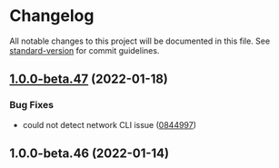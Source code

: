 # Changelog

All notable changes to this project will be documented in this file. See [standard-version](https://github.com/conventional-changelog/standard-version) for commit guidelines.

## [1.0.0-beta.47](https://github.com/windingtree/org.id-sdk/compare/v1.0.0-beta.46...v1.0.0-beta.47) (2022-01-18)


### Bug Fixes

* could not detect network CLI issue ([0844997](https://github.com/windingtree/org.id-sdk/commit/084499749d8f833a49b4f4fca7a45ac728667dfe))

## 1.0.0-beta.46 (2022-01-14)
